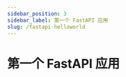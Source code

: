 ```yaml
---
sidebar_position: 3
sidebar_label: 第一个 FastAPI 应用
slug: /fastapi-helloworld
---
```


# 第一个 FastAPI 应用

